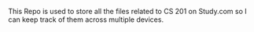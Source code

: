 This Repo is used to store all the files related to CS 201 on Study.com so I can keep track of them across multiple devices.